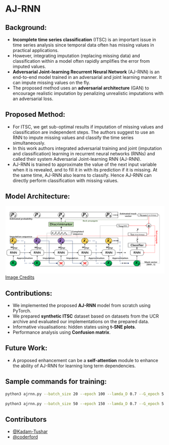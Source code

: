 # AJ-RNN


## Background: 
- **Incomplete time series classification** (ITSC) is an important issue in time series analysis since temporal data often has missing values in practical applications.
- However, integrating imputation (replacing missing data) and classification within a model often rapidly amplifies the error from imputed values.
- **Adversarial Joint-learning Recurrent Neural Network** (AJ-RNN) is an end-to-end model trained in an adversarial and joint learning manner. It can impute missing values on the fly.
- The proposed method uses an **adversarial architecture** (GAN) to encourage realistic imputation by penalizing unrealistic imputations with an adversarial loss.


## Proposed Method:
- For ITSC, we get sub-optimal results if imputation of missing values and classification are independent steps.
The authors suggest to use an RNN to impute missing values and classify the time series simultaneously.
- In this work authors integrated adversarial training and joint (imputation and classification) learning in recurrent neural networks (RNNs) and called their system Adversarial Joint-learning RNN (AJ-RNN).
- AJ-RNN is trained to approximate the value of the next input variable when it is revealed, and to fill it in with its prediction if it is missing. At the same time, AJ-RNN also learns to classify. Hence AJ-RNN can directly perform classification with missing values.


## Model Architecture: 
![Arch](arch.png)
[Image Credits](https://ieeexplore.ieee.org/document/9210118)


## Contributions:
- We implemented the proposed **AJ-RNN** model from scratch using PyTorch.
- We prepared **synthetic ITSC** dataset based on datasets from the UCR archive and evaluated our implementations on the prepared data.
- Informative visualisations: hidden states using **t-SNE plots**.
- Performance analysis using **Confusion matrix**. 


## Future Work:
- A proposed enhancement can be a **self-attention** module to enhance the ability of AJ-RNN for learning long term dependencies.


## Sample commands for training:

```bash
python3 ajrnn.py --batch_size 20 --epoch 100 --lamda_D 0.7 --G_epoch 5 --train_data_filename dataset/CBF/CBF_TRAIN --test_data_filename dataset/CBF/CBF_TEST --hidden_size 30
```

```bash
python3 ajrnn.py --batch_size 50 --epoch 150 --lamda_D 0.7 --G_epoch 5 --train_data_filename dataset/CBF/CBF_TEST --test_data_filename dataset/CBF/CBF_TEST --hidden_size 50 --layer_num 1 --missing_frac 0.5 --learning_rate 0.05
```


## Contributors 
- [@Kadam-Tushar](https://github.com/Kadam-Tushar)
- [@coderford](https://github.com/coderford)